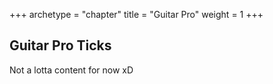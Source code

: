 +++
archetype = "chapter"
title = "Guitar Pro"
weight = 1
+++

## Guitar Pro Ticks

Not a lotta content for now xD
